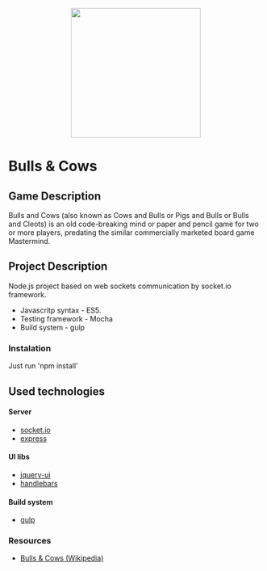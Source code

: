 <p align="center">
  <a href="#">
    <img height="257" src="http://i.istockimg.com/file_thumbview_approve/9775581/3/stock-illustration-9775581-cow-and-bull-in-love.jpg">
  </a>
</p>

# Bulls & Cows

## Game Description
Bulls and Cows (also known as Cows and Bulls or Pigs and Bulls or Bulls and Cleots) is an old code-breaking mind or paper and pencil game for two or more players, predating the similar commercially marketed board game Mastermind.

## Project Description
Node.js project based on web sockets communication by socket.io framework. 
* Javascritp syntax - ES5.
* Testing framework - Mocha
* Build system - gulp

### Instalation
Just run 'npm install'

## Used technologies
#### Server
* [socket.io](http://socket.io/)
* [express](http://expressjs.com/)

#### UI libs
* [jquery-ui](https://jqueryui.com/)
* [handlebars](http://handlebarsjs.com/)

#### Build system
* [gulp](http://gulpjs.com/)

### Resources 
* [Bulls & Cows (Wikipedia)](https://en.wikipedia.org/wiki/Bulls_and_Cows)
